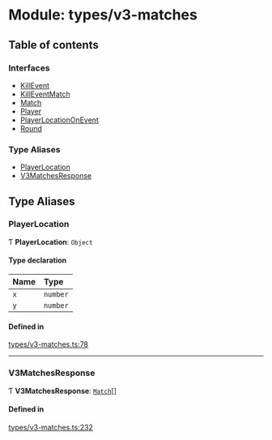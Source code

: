 # Module: types/v3-matches

## Table of contents

### Interfaces

- [KillEvent](../interfaces/types_v3_matches.KillEvent.md)
- [KillEventMatch](../interfaces/types_v3_matches.KillEventMatch.md)
- [Match](../interfaces/types_v3_matches.Match.md)
- [Player](../interfaces/types_v3_matches.Player.md)
- [PlayerLocationOnEvent](../interfaces/types_v3_matches.PlayerLocationOnEvent.md)
- [Round](../interfaces/types_v3_matches.Round.md)

### Type Aliases

- [PlayerLocation](types_v3_matches.md#playerlocation)
- [V3MatchesResponse](types_v3_matches.md#v3matchesresponse)

## Type Aliases

### PlayerLocation

Ƭ **PlayerLocation**: `Object`

#### Type declaration

| Name | Type |
| :------ | :------ |
| `x` | `number` |
| `y` | `number` |

#### Defined in

[types/v3-matches.ts:78](https://github.com/jameslinimk/unofficial-valorant-api/blob/1def087/package/src/types/v3-matches.ts#L78)

___

### V3MatchesResponse

Ƭ **V3MatchesResponse**: [`Match`](../interfaces/types_v3_matches.Match.md)[]

#### Defined in

[types/v3-matches.ts:232](https://github.com/jameslinimk/unofficial-valorant-api/blob/1def087/package/src/types/v3-matches.ts#L232)
